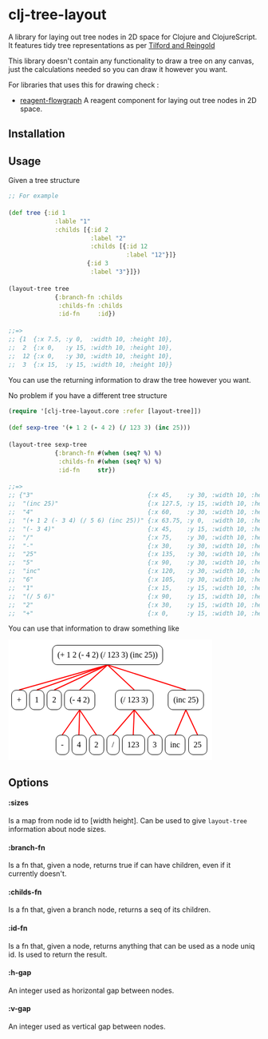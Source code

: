 # clj-tree-layout

A library for laying out tree nodes in 2D space for Clojure and ClojureScript.
It features tidy tree representations as per [Tilford and Reingold](http://hci.stanford.edu/cs448b/f09/lectures/CS448B-20091021-GraphsAndTrees.pdf)

This library doesn't contain any functionality to draw a tree on any canvas, just 
the calculations needed so you can draw it however you want.

For libraries that uses this for drawing check :

- [reagent-flowgraph](https://github.com/jpmonettas/reagent-flowgraph) A reagent component for laying out tree nodes in 2D space.

## Installation

## Usage

Given a tree structure

```clojure
;; For example

(def tree {:id 1
             :lable "1"
             :childs [{:id 2
                       :label "2"
                       :childs [{:id 12
                                 :label "12"}]}
                      {:id 3
                       :label "3"}]})

(layout-tree tree
             {:branch-fn :childs
              :childs-fn :childs
              :id-fn     :id})

;;=>
;; {1  {:x 7.5, :y 0,  :width 10, :height 10},
;;  2  {:x 0,   :y 15, :width 10, :height 10},
;;  12 {:x 0,   :y 30, :width 10, :height 10},
;;  3  {:x 15,  :y 15, :width 10, :height 10}}

```

You can use the returning information to draw the tree however you want.

No problem if you have a different tree structure 

```clojure
(require '[clj-tree-layout.core :refer [layout-tree]])

(def sexp-tree '(+ 1 2 (- 4 2) (/ 123 3) (inc 25)))

(layout-tree sexp-tree
             {:branch-fn #(when (seq? %) %)
              :childs-fn #(when (seq? %) %)
              :id-fn     str})

;;=>
;; {"3"                                {:x 45,    :y 30, :width 10, :height 10},
;;  "(inc 25)"                         {:x 127.5, :y 15, :width 10, :height 10},
;;  "4"                                {:x 60,    :y 30, :width 10, :height 10},
;;  "(+ 1 2 (- 3 4) (/ 5 6) (inc 25))" {:x 63.75, :y 0,  :width 10, :height 10}                              ,
;;  "(- 3 4)"                          {:x 45,    :y 15, :width 10, :height 10},
;;  "/"                                {:x 75,    :y 30, :width 10, :height 10},
;;  "-"                                {:x 30,    :y 30, :width 10, :height 10},
;;  "25"                               {:x 135,   :y 30, :width 10, :height 10},
;;  "5"                                {:x 90,    :y 30, :width 10, :height 10},
;;  "inc"                              {:x 120,   :y 30, :width 10, :height 10},
;;  "6"                                {:x 105,   :y 30, :width 10, :height 10},
;;  "1"                                {:x 15,    :y 15, :width 10, :height 10},
;;  "(/ 5 6)"                          {:x 90,    :y 15, :width 10, :height 10},
;;  "2"                                {:x 30,    :y 15, :width 10, :height 10},
;;  "+"                                {:x 0,     :y 15, :width 10, :height 10}}

```

You can use that information to draw something like

<img src="/doc/images/sexp-tree.png?raw=true"/>

## Options

#### :sizes

Is a map from node id to [width height]. Can be used to give `layout-tree` information about
node sizes.

#### :branch-fn

Is a fn that, given a node, returns true if can have
children, even if it currently doesn't.

#### :childs-fn

Is a fn that, given a branch node, returns a seq of its
children.

#### :id-fn

Is a fn that, given a node, returns anything that can be used as 
a node uniq id. Is used to return the result.

#### :h-gap

An integer used as horizontal gap between nodes.

#### :v-gap

An integer used as vertical gap between nodes.
